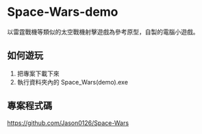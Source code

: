 # Space-Wars-demo
以雷霆戰機等類似的太空戰機射擊遊戲為參考原型，自製的電腦小遊戲。

## 如何遊玩
1. 把專案下載下來
2. 執行資料夾內的 Space_Wars(demo).exe

## 專案程式碼
https://github.com/Jason0126/Space-Wars
